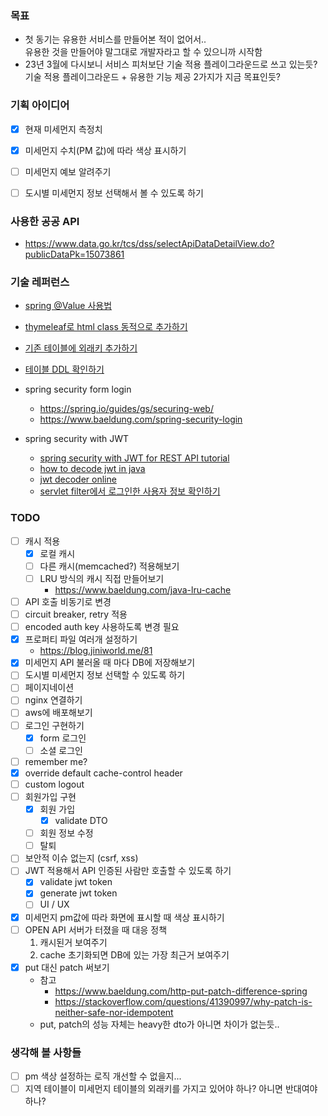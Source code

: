 ### 목표
- 첫 동기는 유용한 서비스를 만들어본 적이 없어서..  
  유용한 것을 만들어야 말그대로 개발자라고 할 수 있으니까 시작함  
- 23년 3월에 다시보니 서비스 피처보단 기술 적용 플레이그라운드로 쓰고 있는듯?  
  기술 적용 플레이그라운드 + 유용한 기능 제공 2가지가 지금 목표인듯?


### 기획 아이디어
- [X] 현재 미세먼지 측정치
- [X] 미세먼지 수치(PM 값)에 따라 색상 표시하기

- [ ] 미세먼지 예보 알려주기
- [ ] 도시별 미세먼지 정보 선택해서 볼 수 있도록 하기

### 사용한 공공 API
- https://www.data.go.kr/tcs/dss/selectApiDataDetailView.do?publicDataPk=15073861

### 기술 레퍼런스
- [spring @Value 사용법](https://www.baeldung.com/spring-value-annotation)
- [thymeleaf로 html class 동적으로 추가하기 ](https://m.blog.naver.com/PostView.naver?isHttpsRedirect=true&blogId=writer0713&logNo=221465984855)
- [기존 테이블에 외래키 추가하기](https://hoho325.tistory.com/62)
- [테이블 DDL 확인하기](https://stackoverflow.com/questions/201621/how-do-i-see-all-foreign-keys-to-a-table-or-column)
- spring security form login
  - https://spring.io/guides/gs/securing-web/
  - https://www.baeldung.com/spring-security-login

- spring security with JWT
  - [spring security with JWT for REST API tutorial](https://www.toptal.com/spring/spring-security-tutorial)
  - [how to decode jwt in java](https://www.baeldung.com/java-jwt-token-decode)
  - [jwt decoder online](https://jwt.io/)
  - [servlet filter에서 로그인한 사용자 정보 확인하기](https://stackoverflow.com/questions/26126586/spring-security-access-the-current-authenticated-user-inside-a-servlet-filter)
  
### TODO
- [ ] 캐시 적용
  - [x] 로컬 캐시
  - [ ] 다른 캐시(memcached?) 적용해보기
  - [ ] LRU 방식의 캐시 직접 만들어보기
    - https://www.baeldung.com/java-lru-cache
- [ ] API 호출 비동기로 변경
- [ ] circuit breaker, retry 적용
- [ ] encoded auth key 사용하도록 변경 필요
- [x] 프로퍼티 파일 여러개 설정하기
  - https://blog.jiniworld.me/81
- [x] 미세먼지 API 불러올 때 마다 DB에 저장해보기
- [ ] 도시별 미세먼지 정보 선택할 수 있도록 하기
- [ ] 페이지네이션
- [ ] nginx 연결하기
- [ ] aws에 배포해보기
- [ ] 로그인 구현하기
  - [x] form 로그인
  - [ ] 소셜 로그인
- [ ] remember me?
- [x] override default cache-control header
- [ ] custom logout
- [ ] 회원가입 구현
  - [x] 회원 가입
    - [x] validate DTO
  - [ ] 회원 정보 수정
  - [ ] 탈퇴
- [ ] 보안적 이슈 없는지 (csrf, xss)
- [ ] JWT 적용해서 API 인증된 사람만 호출할 수 있도록 하기
   - [x] validate jwt token
   - [x] generate jwt token
   - [ ] UI / UX
- [x] 미세먼지 pm값에 따라 화면에 표시할 때 색상 표시하기
- [ ] OPEN API 서버가 터졌을 때 대응 정책
  1. 캐시된거 보여주기
  2. cache 초기화되면 DB에 있는 가장 최근거 보여주기
- [x] put 대신 patch 써보기
  - 참고
    - https://www.baeldung.com/http-put-patch-difference-spring
    - https://stackoverflow.com/questions/41390997/why-patch-is-neither-safe-nor-idempotent
  - put, patch의 성능 자체는 heavy한 dto가 아니면 차이가 없는듯..

### 생각해 볼 사항들
- [ ] pm 색상 설정하는 로직 개선할 수 없을지...
- [ ] 지역 테이블이 미세먼지 테이블의 외래키를 가지고 있어야 하나? 아니면 반대여야 하나?

